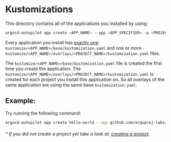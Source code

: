 # Kustomizations
This directory contains all of the applications you installed by using:
```bash
argocd-autopilot app create <APP_NAME> --app <APP_SPECIFIER> -p <PROJECT_NAME>
```

Every application you install has <u>exactly one</u>: `kustomize/<APP_NAME>/base/kustomization.yaml` and one or more `kustomize/<APP_NAME>/overlays/<PROJECT_NAME>/kustomization.yaml` files.

The `kustomize/<APP_NAME>/base/kustomization.yaml` file is created the first time you create the application. The `kustomize/<APP_NAME>/overlays/<PROJECT_NAME>/kustomization.yaml` is created for each project you install this application on. So all overlays of the same application are using the same base `kustomization.yaml`.

## Example:
Try running the following command:
```bash
argocd-autopilot app create hello-world --app github.com/argoproj-labs/argocd-autopilot/examples/demo-app/ -p <PROJECT_NAME>
```
###### * If you did not create a project yet take a look at: [creating a project](https://argocd-autopilot.readthedocs.io/en/stable/Getting-Started/#add-a-project-and-an-application).